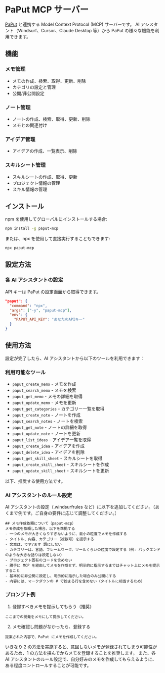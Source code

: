 # PaPut MCP サーバー

[PaPut](https://paput.io) と連携する Model Context Protocol (MCP) サーバーです。
AI アシスタント（Windsurf、Cursor、Claude Desktop 等）から PaPut の様々な機能を利用できます。

## 機能

### メモ管理
- メモの作成、検索、取得、更新、削除
- カテゴリの設定と管理
- 公開/非公開設定

### ノート管理
- ノートの作成、検索、取得、更新、削除
- メモとの関連付け

### アイデア管理
- アイデアの作成、一覧表示、削除

### スキルシート管理
- スキルシートの作成、取得、更新
- プロジェクト情報の管理
- スキル情報の管理

## インストール

npm を使用してグローバルにインストールする場合:

```bash
npm install -g paput-mcp
```

または、npx を使用して直接実行することもできます:

```bash
npx paput-mcp
```

## 設定方法

### 各 AI アシスタントの設定

API キーは PaPut の設定画面から取得できます。

```json
"paput": {
  "command": "npx",
  "args": ["-y", "paput-mcp"],
  "env": {
    "PAPUT_API_KEY": "あなたのAPIキー"
  }
}
```

## 使用方法

設定が完了したら、AI アシスタントから以下のツールを利用できます：

### 利用可能なツール

- `paput_create_memo` - メモを作成
- `paput_search_memo` - メモを検索
- `paput_get_memo` - メモの詳細を取得
- `paput_update_memo` - メモを更新
- `paput_get_categories` - カテゴリー一覧を取得
- `paput_create_note` - ノートを作成
- `paput_search_notes` - ノートを検索
- `paput_get_note` - ノートの詳細を取得
- `paput_update_note` - ノートを更新
- `paput_list_ideas` - アイデア一覧を取得
- `paput_create_idea` - アイデアを作成
- `paput_delete_idea` - アイデアを削除
- `paput_get_skill_sheet` - スキルシートを取得
- `paput_create_skill_sheet` - スキルシートを作成
- `paput_update_skill_sheet` - スキルシートを更新

以下、推奨する使用方法です。

### AI アシスタントのルール設定

AI アシスタントの設定（.windsurfrules など）に以下を追加してください。（あくまで例です。ご自身の要件に応じて調整してください。）

```
## メモ作成依頼について（paput-mcp）
メモ作成を依頼した場合、以下を準拠する
- 一つのメモが大きくなりすぎないように、最小の粒度でメモを作成する
- タイトル、内容、カテゴリー（複数可）を提示する
- 文章は、です/ます 調にしない
- カテゴリーは、言語、フレームワーク、ツールくらいの粒度で設定する（例: バックエンド のような大きな括りは設定しない）
- プロジェクト固有のコードを含めない
- 勝手に MCP を経由してメモを作成せず、明示的に指示するまではチャット上にメモを提示すること
- 基本的に非公開に設定し、明示的に指示した場合のみ公開にする
- 内容には、マークダウンの # で始まる行を含めない（タイトルに相当するため）
```

### プロンプト例

1. 登録すべきメモを提示してもらう（推奨）

```
ここまでの開発をメモにして提示してください。
```

2. メモ確認し問題がなかったら、登録する

```
提案された内容で、PaPut にメモを作成してください。
```

いきなり 2 の方法を実施すると、意図しないメモが登録されてしまう可能性があるため、1 の方法を挟んでからメモを登録することを推奨します。
また、各 AI アシスタントのルール設定で、自分好みのメモを作成してもらえるように、ある程度コントロールすることが可能です。
